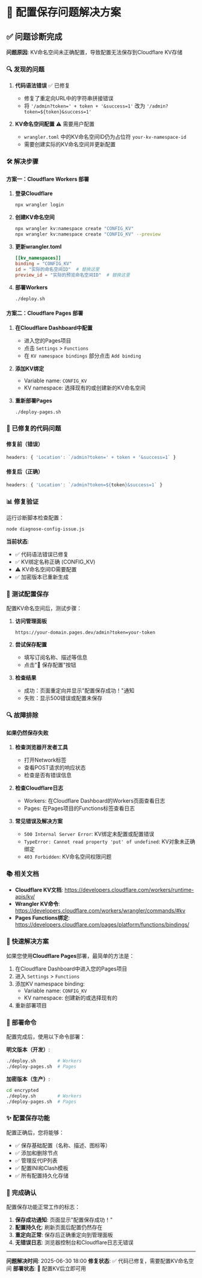 # 🔧 配置保存问题解决方案

## ✅ 问题诊断完成

**问题原因**: KV命名空间未正确配置，导致配置无法保存到Cloudflare KV存储

### 🔍 发现的问题

1. **代码语法错误** ✅ 已修复
   - 修复了重定向URL中的字符串拼接错误
   - 将 `'/admin?token=' + token + '&success=1'` 改为 `'/admin?token=${token}&success=1'`

2. **KV命名空间配置** ⚠️ 需要用户配置
   - `wrangler.toml` 中的KV命名空间ID仍为占位符 `your-kv-namespace-id`
   - 需要创建实际的KV命名空间并更新配置

### 🛠️ 解决步骤

#### 方案一：Cloudflare Workers 部署

1. **登录Cloudflare**
   ```bash
   npx wrangler login
   ```

2. **创建KV命名空间**
   ```bash
   npx wrangler kv:namespace create "CONFIG_KV"
   npx wrangler kv:namespace create "CONFIG_KV" --preview
   ```

3. **更新wrangler.toml**
   ```toml
   [[kv_namespaces]]
   binding = "CONFIG_KV"
   id = "实际的命名空间ID"  # 替换这里
   preview_id = "实际的预览命名空间ID"  # 替换这里
   ```

4. **部署Workers**
   ```bash
   ./deploy.sh
   ```

#### 方案二：Cloudflare Pages 部署

1. **在Cloudflare Dashboard中配置**
   - 进入您的Pages项目
   - 点击 `Settings` > `Functions`
   - 在 `KV namespace bindings` 部分点击 `Add binding`

2. **添加KV绑定**
   - Variable name: `CONFIG_KV`
   - KV namespace: 选择现有的或创建新的KV命名空间

3. **重新部署Pages**
   ```bash
   ./deploy-pages.sh
   ```

### 🔧 已修复的代码问题

#### 修复前（错误）
```javascript
headers: { 'Location': `/admin?token=' + token + '&success=1` }
```

#### 修复后（正确）
```javascript
headers: { 'Location': `/admin?token=${token}&success=1` }
```

### 📊 修复验证

运行诊断脚本检查配置：
```bash
node diagnose-config-issue.js
```

**当前状态**:
- ✅ 代码语法错误已修复
- ✅ KV绑定名称正确 (CONFIG_KV)
- ⚠️ KV命名空间ID需要配置
- ✅ 加密版本已重新生成

### 🧪 测试配置保存

配置KV命名空间后，测试步骤：

1. **访问管理面板**
   ```
   https://your-domain.pages.dev/admin?token=your-token
   ```

2. **尝试保存配置**
   - 填写订阅名称、描述等信息
   - 点击"💾 保存配置"按钮

3. **检查结果**
   - 成功：页面重定向并显示"配置保存成功！"通知
   - 失败：显示500错误或配置未保存

### 🔍 故障排除

#### 如果仍然保存失败

1. **检查浏览器开发者工具**
   - 打开Network标签
   - 查看POST请求的响应状态
   - 检查是否有错误信息

2. **检查Cloudflare日志**
   - Workers: 在Cloudflare Dashboard的Workers页面查看日志
   - Pages: 在Pages项目的Functions标签查看日志

3. **常见错误及解决方案**
   - `500 Internal Server Error`: KV绑定未配置或配置错误
   - `TypeError: Cannot read property 'put' of undefined`: KV对象未正确绑定
   - `403 Forbidden`: KV命名空间权限问题

### 📚 相关文档

- **Cloudflare KV文档**: https://developers.cloudflare.com/workers/runtime-apis/kv/
- **Wrangler KV命令**: https://developers.cloudflare.com/workers/wrangler/commands/#kv
- **Pages Functions绑定**: https://developers.cloudflare.com/pages/platform/functions/bindings/

### 🎯 快速解决方案

如果您使用**Cloudflare Pages**部署，最简单的方法是：

1. 在Cloudflare Dashboard中进入您的Pages项目
2. 进入 `Settings` > `Functions`
3. 添加KV namespace binding:
   - Variable name: `CONFIG_KV`
   - KV namespace: 创建新的或选择现有的
4. 重新部署项目

### 🚀 部署命令

配置完成后，使用以下命令部署：

**明文版本（开发）**:
```bash
./deploy.sh        # Workers
./deploy-pages.sh  # Pages
```

**加密版本（生产）**:
```bash
cd encrypted
./deploy.sh        # Workers
./deploy-pages.sh  # Pages
```

### ✨ 配置保存功能

配置正确后，您将能够：

- ✅ 保存基础配置（名称、描述、图标等）
- ✅ 添加和删除节点
- ✅ 管理反代IP列表
- ✅ 配置INI和Clash模板
- ✅ 所有配置持久化存储

### 🎉 完成确认

配置保存功能正常工作的标志：

1. **保存成功通知**: 页面显示"配置保存成功！"
2. **配置持久化**: 刷新页面后配置仍然存在
3. **重定向正常**: 保存后正确重定向到管理面板
4. **无错误日志**: 浏览器控制台和Cloudflare日志无错误

---

**问题解决时间**: 2025-06-30 18:00
**修复状态**: ✅ 代码已修复，需要配置KV命名空间
**部署状态**: 🚀 配置KV后立即可用

